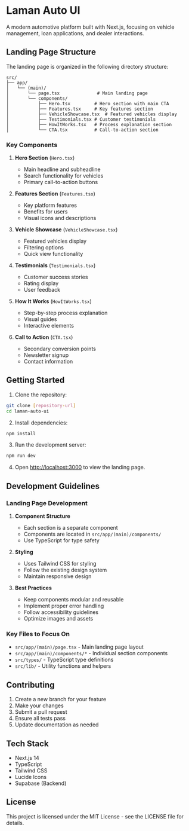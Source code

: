 # Laman Auto UI

A modern automotive platform built with Next.js, focusing on vehicle management, loan applications, and dealer interactions.

## Landing Page Structure

The landing page is organized in the following directory structure:

```
src/
├── app/
│   └── (main)/
│       └── page.tsx              # Main landing page
│       └── components/
│           ├── Hero.tsx         # Hero section with main CTA
│           ├── Features.tsx     # Key features section
│           ├── VehicleShowcase.tsx  # Featured vehicles display
│           ├── Testimonials.tsx # Customer testimonials
│           ├── HowItWorks.tsx   # Process explanation section
│           └── CTA.tsx          # Call-to-action section
```

### Key Components

1. **Hero Section** (`Hero.tsx`)
   - Main headline and subheadline
   - Search functionality for vehicles
   - Primary call-to-action buttons

2. **Features Section** (`Features.tsx`)
   - Key platform features
   - Benefits for users
   - Visual icons and descriptions

3. **Vehicle Showcase** (`VehicleShowcase.tsx`)
   - Featured vehicles display
   - Filtering options
   - Quick view functionality

4. **Testimonials** (`Testimonials.tsx`)
   - Customer success stories
   - Rating display
   - User feedback

5. **How It Works** (`HowItWorks.tsx`)
   - Step-by-step process explanation
   - Visual guides
   - Interactive elements

6. **Call to Action** (`CTA.tsx`)
   - Secondary conversion points
   - Newsletter signup
   - Contact information

## Getting Started

1. Clone the repository:
```bash
git clone [repository-url]
cd laman-auto-ui
```

2. Install dependencies:
```bash
npm install
```

3. Run the development server:
```bash
npm run dev
```

4. Open [http://localhost:3000](http://localhost:3000) to view the landing page.

## Development Guidelines

### Landing Page Development

1. **Component Structure**
   - Each section is a separate component
   - Components are located in `src/app/(main)/components/`
   - Use TypeScript for type safety

2. **Styling**
   - Uses Tailwind CSS for styling
   - Follow the existing design system
   - Maintain responsive design

3. **Best Practices**
   - Keep components modular and reusable
   - Implement proper error handling
   - Follow accessibility guidelines
   - Optimize images and assets

### Key Files to Focus On

- `src/app/(main)/page.tsx` - Main landing page layout
- `src/app/(main)/components/*` - Individual section components
- `src/types/` - TypeScript type definitions
- `src/lib/` - Utility functions and helpers

## Contributing

1. Create a new branch for your feature
2. Make your changes
3. Submit a pull request
4. Ensure all tests pass
5. Update documentation as needed

## Tech Stack

- Next.js 14
- TypeScript
- Tailwind CSS
- Lucide Icons
- Supabase (Backend)

## License

This project is licensed under the MIT License - see the LICENSE file for details.
